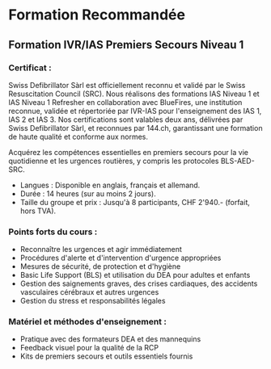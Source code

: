 # Formation Recommandée

## Formation IVR/IAS Premiers Secours Niveau 1
### Certificat :
Swiss Defibrillator Sàrl est officiellement reconnu et validé par le Swiss Resuscitation Council (SRC). Nous réalisons des formations IAS Niveau 1 et IAS Niveau 1 Refresher en collaboration avec BlueFires, une institution reconnue, validée et répertoriée par IVR-IAS pour l'enseignement des IAS 1, IAS 2 et IAS 3. Nos certifications sont valables deux ans, délivrées par Swiss Defibrillator Sàrl, et reconnues par 144.ch, garantissant une formation de haute qualité et conforme aux normes.

Acquérez les compétences essentielles en premiers secours pour la vie quotidienne et les urgences routières, y compris les protocoles BLS-AED-SRC.

- Langues : Disponible en anglais, français et allemand.
- Durée : 14 heures (sur au moins 2 jours).
- Taille du groupe et prix : Jusqu'à 8 participants, CHF 2'940.- (forfait, hors TVA).

### Points forts du cours :
- Reconnaître les urgences et agir immédiatement
- Procédures d'alerte et d'intervention d'urgence appropriées
- Mesures de sécurité, de protection et d'hygiène
- Basic Life Support (BLS) et utilisation du DEA pour adultes et enfants
- Gestion des saignements graves, des crises cardiaques, des accidents vasculaires cérébraux et autres urgences
- Gestion du stress et responsabilités légales

### Matériel et méthodes d'enseignement :
- Pratique avec des formateurs DEA et des mannequins
- Feedback visuel pour la qualité de la RCP
- Kits de premiers secours et outils essentiels fournis